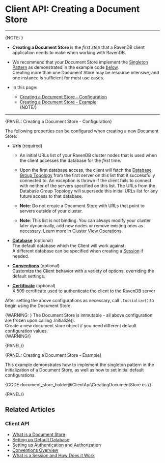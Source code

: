 ﻿# Client API: Creating a Document Store
---
{NOTE: }  

* **Creating a Document Store** is the _first step_ that a RavenDB client application needs to make when working with RavenDB.

* We recommend that your Document Store implement the [Singleton Pattern](https://csharpindepth.com/articles/Singleton) as demonstrated in 
the example code [below](../client-api/creating-document-store#creating-a-document-store---example).  
Creating more than one Document Store may be resource intensive, and one instance is sufficient for most use cases.  

* In this page:  
  * [Creating a Document Store - Configuration](../client-api/creating-document-store#creating-a-document-store---configuration)  
  * [Creating a Document Store - Example](../client-api/creating-document-store#creating-a-document-store---example)  
{NOTE/}

---
{PANEL: Creating a Document Store - Configuration}

The following properties can be configured when creating a new Document Store:  
 
* **Urls** (required)  

    * An initial URLs list of your RavenDB cluster nodes that is used when the client accesses the database for the _first_ time.  

    * Upon the first database access, the client will fetch the [Database Group Topology](../studio/database/settings/manage-database-group) 
    from the first server on this list that it successfully connected to. An exception is thrown if the client fails to connect with neither 
    of the servers specified on this list. The URLs from the Database Group Topology will supersede this initial URLs list for any future 
    access to that database.  

    * **Note**: Do not create a Document Store with URLs that point to servers outside of your cluster.  

    * **Note**: This list is not binding. You can always modify your cluster later dynamically, add new nodes or remove existing ones as 
    necessary. Learn more in [Cluster View Operations](../studio/server/cluster/cluster-view#cluster-view-operations).  

* **[Database](../client-api/setting-up-default-database)** (optional)  
  The default database which the Client will work against.  
  A different database can be specified when creating a [Session](../client-api/session/opening-a-session) if needed.  

* **[Conventions](../client-api/configuration/conventions)** (optional)  
  Customize the Client behavior with a variety of options, overriding the default settings.  

* **[Certificate](../client-api/setting-up-authentication-and-authorization)** (optional)  
  X.509 certificate used to authenticate the client to the RavenDB server  

After setting the above configurations as necessary, call `.Initialize()` to begin using the Document Store.  

{WARNING: }
The Document Store is immutable - all above configuration are frozen upon calling .Initialize().  
Create a new document store object if you need different default configuration values.  
{WARNING/}

{PANEL/}

{PANEL: Creating a Document Store - Example}

This example demonstrates how to implement the singleton pattern in the initialization of a Document Store, as well as how to set initial 
default configurations.

{CODE document_store_holder@ClientApi\CreatingDocumentStore.cs /}  

{PANEL/}

## Related Articles

### Client API

- [What is a Document Store](../client-api/what-is-a-document-store)
- [Setting up Default Database](../client-api/setting-up-default-database)
- [Setting up Authentication and Authorization](../client-api/setting-up-authentication-and-authorization)
- [Conventions Overview](../client-api/configuration/conventions)
- [What is a Session and How Does it Work](../client-api/session/what-is-a-session-and-how-does-it-work)

